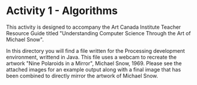 # Activity 1 - Algorithms

This activity is designed to accompany the Art Canada Institute Teacher Resource Guide titled "Understanding Computer Science Through the Art of Michael Snow".

In this directory you will find a file written for the Processing development environment, writtend in Java. This file uses a webcam to recreate the artwork "Nine Polaroids in a Mirror", Michael Snow, 1969. Please see the attached images for an example output along with a final image that has been combined to directly mirror the artwork of Michael Snow.
